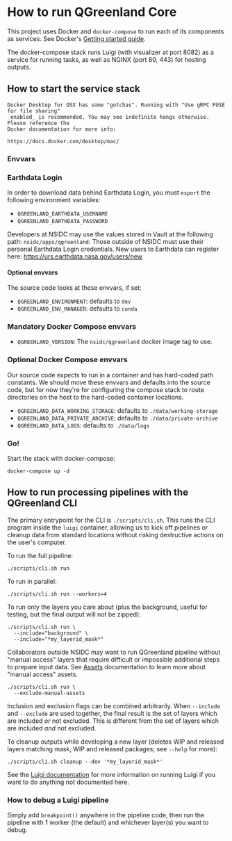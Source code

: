 # How to run QGreenland Core

This project uses Docker and `docker-compose` to run each of its components as
services.  See Docker's [Getting started guide](https://docs.docker.com/get-started/).

The docker-compose stack runs Luigi (with visualizer at port 8082) as a service
for running tasks, as well as NGINX (port 80, 443) for hosting outputs.


## How to start the service stack

```{caution}
Docker Desktop for OSX has some "gotchas". Running with "Use gRPC FUSE for file sharing"
_enabled_ is recommended. You may see indefinite hangs otherwise. Please reference the
Docker documentation for more info:

https://docs.docker.com/desktop/mac/
```


### Envvars

### Earthdata Login

In order to download data behind Earthdata Login, you must `export` the
following environment variables:

* `QGREENLAND_EARTHDATA_USERNAME`
* `QGREENLAND_EARTHDATA_PASSWORD`

Developers at NSIDC may use the values stored in Vault at the following path:
`nsidc/apps/qgreenland`. Those outside of NSIDC must use their personal
Earthdata Login credentials. New users to Earthdata can register here:
https://urs.earthdata.nasa.gov/users/new


#### Optional envvars

The source code looks at these envvars, if set:

* `QGREENLAND_ENVIRONMENT`: defaults to `dev`
* `QGREENLAND_ENV_MANAGER`: defaults to `conda`


### Mandatory Docker Compose envvars

* `QGREENLAND_VERSION`: The `nsidc/qgreenland` docker image tag to use.


### Optional Docker Compose envvars

Our source code expects to run in a container and has hard-coded path constants. We
should move these envvars and defaults into the source code, but for now they're for
configuring the compose stack to route directories on the host to the hard-coded
container locations.

* `QGREENLAND_DATA_WORKING_STORAGE`: defaults to `./data/working-storage`
* `QGREENLAND_DATA_PRIVATE_ARCHIVE`: defaults to `./data/private-archive`
* `QGREENLAND_DATA_LOGS`: defaults to `./data/logs`


### Go!

Start the stack with docker-compose:

```
docker-compose up -d
```


## How to run processing pipelines with the QGreenland CLI

The primary entrypoint for the CLI is `./scripts/cli.sh`. This runs the CLI
program inside the `luigi` container, allowing us to kick off pipelines or
cleanup data from standard locations without risking destructive actions on the
user's computer.

To run the full pipeline:

```
./scripts/cli.sh run
```

To run in parallel:

```
./scripts/cli.sh run --workers=4
```

To run only the layers you care about (plus the background, useful for
testing, but the final output will not be zipped):

```
./scripts/cli.sh run \
  --include="background" \
  --include="*my_layerid_mask*"
```

Collaborators outside NSIDC may want to run QGreenland pipeline without "manual
access" layers that require difficult or impossible additional steps to prepare
input data. See [Assets](../reference/architecture/configuration.md#assets)
documentation to learn more about "manual access" assets.

```
./scripts/cli.sh run \
  --exclude-manual-assets
```

Inclusion and exclusion flags can be combined arbitrarily. When `--include` and
`--exclude` are used together, the final result is the set of layers which are
included _or_ not excluded. This is different from the set of layers which are
included _and_ not excluded.

To cleanup outputs while developing a new layer (deletes WIP and released
layers matching mask, WIP and released packages; see `--help` for more):

```
./scripts/cli.sh cleanup --dev '*my_layerid_mask*'
```

See the [Luigi
documentation](https://luigi.readthedocs.io/en/stable/running_luigi.html) for
more information on running Luigi if you want to do anything not documented
here.


### How to debug a Luigi pipeline

Simply add `breakpoint()` anywhere in the pipeline code, then run the pipeline
with 1 worker (the default) and whichever layer(s) you want to debug.
